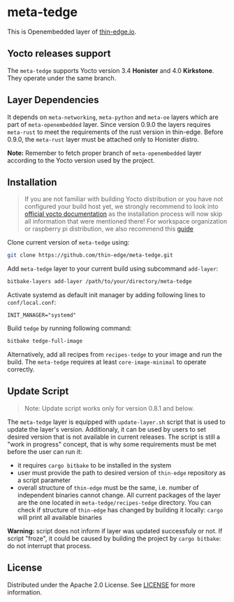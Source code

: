 # meta-tedge

This is Openembedded layer of [thin-edge.io](https://github.com/thin-edge/thin-edge.io).

## Yocto releases support

The `meta-tedge` supports Yocto version 3.4 **Honister** and 4.0 **Kirkstone**. They operate under the same branch. 

## Layer Dependencies

It depends on `meta-networking`, `meta-python` and `meta-oe` layers which are part of `meta-openembedded` layer. Since version 0.9.0 the layers requires `meta-rust` to meet the requirements of the rust version in thin-edge. Before 0.9.0, the `meta-rust` layer must be attached only to Honister distro.

**Note:** Remember to fetch proper branch of `meta-openembedded` layer according to the Yocto version used by the
project.

## Installation

> If you are not familiar with building Yocto distribution or you have not configured your build host yet, we strongly
> recommend to look into [official yocto documentation](https://docs.yoctoproject.org/brief-yoctoprojectqs/index.html)
> as the installation process will now skip all information that were mentioned there! For workspace organization or
> raspberry pi distribution, we also recommend this [guide](https://github.com/jynik/ready-set-yocto)

Clone current version of `meta-tedge` using:

```bash
git clone https://github.com/thin-edge/meta-tedge.git
```

Add `meta-tedge` layer to your current build using subcommand `add-layer`:

```bash
bitbake-layers add-layer /path/to/your/directory/meta-tedge
```

Activate systemd as default init manager by adding following lines to `conf/local.conf`:

```
INIT_MANAGER="systemd"
```

Build `tedge` by running following command:

```bash
bitbake tedge-full-image
```

Alternatively, add all recipes from `recipes-tedge` to your image and run the build. The `meta-tedge` requires at least
`core-image-minimal` to operate correctly.

## Update Script

> Note: Update script works only for version 0.8.1 and below.

The `meta-tedge` layer is equipped with `update-layer.sh` script that is used to update the layer's version.
Additionaly, it can be used by users to set desired version that is not available in current releases. The script is
still a "work in progress" concept, that is why some requirements must be met before the user can run it:

- it requires `cargo bitbake` to be installed in the system
- user must provide the path to desired version of `thin-edge` repository as a script parameter
- overall structure of `thin-edge` must be the same, i.e. number of independent binaries cannot change. All current
  packages of the layer are the one located in `meta-tedge/recipes-tedge` directory. You can check if structure of
  `thin-edge` has changed by building it locally: `cargo` will print all available binaries

**Warning:** script does not inform if layer was updated successfuly or not. If script "froze", it could be caused by
building the project by `cargo bitbake`: do not interrupt that process.

## License

Distributed under the Apache 2.0 License. See [LICENSE](LICENSE.txt) for more information.
